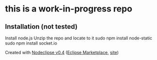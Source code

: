 # this is a work-in-progress repo

## Installation (not tested)

Install node.js
Unzip the repo and locate to it
sudo npm install node-static
sudo npm install socket.io

Created with [Nodeclipse v0.4](https://github.com/Nodeclipse/nodeclipse-1)
 ([Eclipse Marketplace](http://marketplace.eclipse.org/content/nodeclipse), [site](http://www.nodeclipse.org))   
